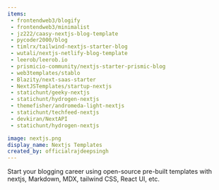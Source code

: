 ```yaml
---
items:
 - frontendweb3/blogify
 - frontendweb3/minimalist
 - jz222/caasy-nextjs-blog-template
 - pycoder2000/blog
 - timlrx/tailwind-nextjs-starter-blog
 - wutali/nextjs-netlify-blog-template
 - leerob/leerob.io
 - prismicio-community/nextjs-starter-prismic-blog
 - web3templates/stablo
 - Blazity/next-saas-starter
 - NextJSTemplates/startup-nextjs
 - statichunt/geeky-nextjs
 - statichunt/hydrogen-nextjs
 - themefisher/andromeda-light-nextjs
 - statichunt/techfeed-nextjs
 - devkiran/NextAPI
 - statichunt/hydrogen-nextjs

image: nextjs.png
display_name: Nextjs Templates
created_by: officialrajdeepsingh
---
```


Start your blogging career using open-source pre-built templates with nextjs, Markdown, MDX, tailwind CSS, React UI, etc.
